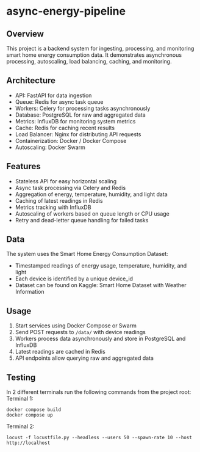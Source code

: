 # async-energy-pipeline

## Overview
This project is a backend system for ingesting, processing, and monitoring smart home energy consumption data. It demonstrates asynchronous processing, autoscaling, load balancing, caching, and monitoring.

## Architecture
- API: FastAPI for data ingestion
- Queue: Redis for async task queue
- Workers: Celery for processing tasks asynchronously
- Database: PostgreSQL for raw and aggregated data
- Metrics: InfluxDB for monitoring system metrics
- Cache: Redis for caching recent results
- Load Balancer: Nginx for distributing API requests
- Containerization: Docker / Docker Compose
- Autoscaling: Docker Swarm

## Features
- Stateless API for easy horizontal scaling
- Async task processing via Celery and Redis
- Aggregation of energy, temperature, humidity, and light data
- Caching of latest readings in Redis
- Metrics tracking with InfluxDB
- Autoscaling of workers based on queue length or CPU usage
- Retry and dead-letter queue handling for failed tasks

## Data
The system uses the Smart Home Energy Consumption Dataset:
- Timestamped readings of energy usage, temperature, humidity, and light
- Each device is identified by a unique device_id
- Dataset can be found on Kaggle: Smart Home Dataset with Weather Information

## Usage
1. Start services using Docker Compose or Swarm
2. Send POST requests to `/data/` with device readings
3. Workers process data asynchronously and store in PostgreSQL and InfluxDB
4. Latest readings are cached in Redis
5. API endpoints allow querying raw and aggregated data

## Testing
In 2 different terminals run the following commands from the project root:
Terminal 1:
```
docker compose build
docker compose up
```

Terminal 2:
```
locust -f locustfile.py --headless --users 50 --spawn-rate 10 --host http://localhost
```
